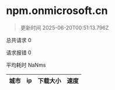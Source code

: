 
  # npm.onmicrosoft.cn

  > 更新时间 2025-06-20T00:51:13.796Z
  
  总共请求 0

  请求报错 0

  平均耗时 NaNms

|城市|ip|下载大小|速度|
|-----|----------|---|---|

  